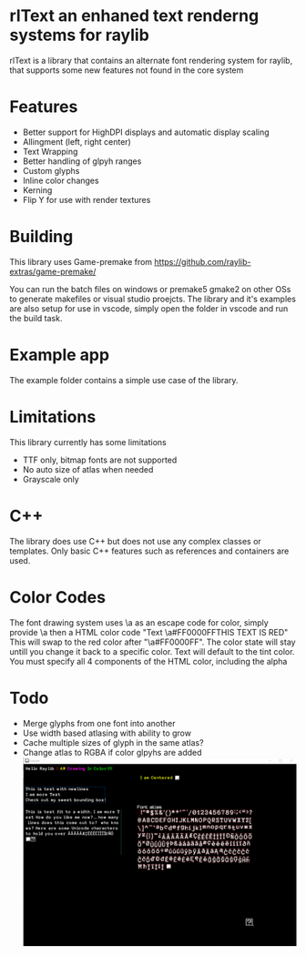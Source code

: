 # rlText an enhaned text renderng systems for raylib
rlText is a library that contains an alternate font rendering system for raylib, that supports some new features not found in the core system

# Features
* Better support for HighDPI displays and automatic display scaling
* Allingment (left, right center)
* Text Wrapping
* Better handling of glpyh ranges
* Custom glyphs
* Inline color changes
* Kerning
* Flip Y for use with render textures

# Building
This library uses Game-premake from
https://github.com/raylib-extras/game-premake/

You can run the batch files on windows or premake5 gmake2 on other OSs to generate makefiles or visual studio proejcts. The library and it's examples are also setup for use in vscode, simply open the folder in vscode and run the build task.

# Example app
The example folder contains a simple use case of the library.

# Limitations
This library currently has some limitations
* TTF only, bitmap fonts are not supported
* No auto size of atlas when needed
* Grayscale only

# C++
The library does use C++ but does not use any complex classes or templates. Only basic C++ features such as references and containers are used.

# Color Codes
The font drawing system uses \a as an escape code for color, simply provide \a then a HTML color code
"Text \a#FF0000FFTHIS TEXT IS RED"
This will swap to the red color after "\a#FF0000FF". The color state will stay untill you change it back to a specific color. Text will default to the tint color.
You must specify all 4 components of the HTML color, including the alpha

# Todo
* Merge glyphs from one font into another
* Use width based atlasing with ability to grow
* Cache multiple sizes of glyph in the same atlas?
* Change atlas to RGBA if color glpyhs are added
![image](https://raw.githubusercontent.com/JeffM2501/rlText/refs/heads/main/demo.gif)
